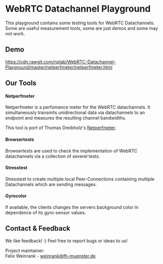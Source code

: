 # WebRTC Datachannel Playground
This playground contains some testing tools for WebRTC Datachannels. Some are useful measurement tools, some are just demos and some may not work.

## Demo
https://cdn.rawgit.com/nplab/WebRTC-Datachannel-Playground/master/netperfmeter/netperfmeter.html

## Our Tools
#### Netperfmeter
Netperfmeter is a perfomance meter for the WebRTC datachannels. It simultaneously transmits unidirectional data via datachannels to an endpoint and measures the resulting channel bandwidths.

This tool is port of Thomas Dreibholz's [Netperfmeter](https://www.uni-due.de/~be0001/netperfmeter/).

#### Browsertests
Browsertests are used to check the implementation of WebRTC datachannels via a collection of severel tests.

#### Stresstest
Stresstest to create multiple local Peer-Connections containing multiple Datachannels which are sending messages.

#### Gyrocolor
If available, the clients changes the servers background color in dependence of its gyro-sensor values.

## Contact & Feedback
We like feedback! :)
  Feel free to report bugs or ideas to us!

Project maintainer:<br/>Felix Weinrank - weinrank@fh-muenster.de


